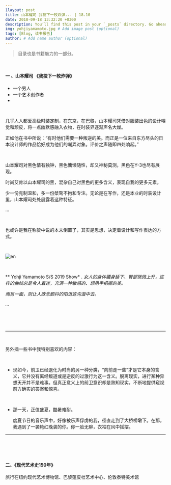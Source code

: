 ```yaml
---
1layout: post
title: 山本耀司 我投下一枚炸弹... | 18.10
date: 2018-09-18 13:32:20 +0300
description: You’ll find this post in your `_posts` directory. Go ahead and edit it and re-build the site to see your changes. # Add post description (optional)
img: yohjiyamamoto.jpg # Add image post (optional)
tags: [Blog, 读书报告]
author: # Add name author (optional)
---
```








> 目录也是书籍魅力的一部分。



<br/>

#### **一 、山本耀司 《我投下一枚炸弹》**

* 一个男人
* 一个艺术创作者
* 



<br/>

几乎人人都爱高级时装定制，在东京，在巴黎，山本耀司凭借对服装出色的设计嗅觉和顽皮，将一点幽默感融入衣物，在时装界逐渐声名大燥。

正如他在书中所说：“有时他们需要一种叛逆的美。而正是一位来自东方尽头的日本设计师的作品恰好成为他们的嘲弄对象。评价之声随即四处响起。”



<br/>

山本耀司对黑色情有独钟，黑色慵懒随性，却又神秘莫测，黑色在Y-3也尽有展现。

时尚艾肯以山本耀司的黑，混杂自己对黑色的更多含义，表现自我的更多元素。

少一份克制温和，多一份桀骜不拘和专注。无论是在写作，还是本业的时装设计里，山本耀司处处展露着这种特征。

...

<br/>

也或许是我在称赞中说的本末倒置了，其实是思想，决定着设计和写作表达的方式。



<br/>



![en](https://wx1.sinaimg.cn/mw690/006UfI1Vgy1fvsm4yepfdj31hc0nfwgz.jpg)

 <br/>

** Yohji Yamamoto S/S  2019 Show* .      *女人的身体腰身延下、臀部微微上升，这样的曲线总是令人着迷，充满一种敏感的、想用手把握的美。*

*而另一面，则让人欲念颤抖的陷进这沟漩中去。*

*...*

**<br/>**

<br/>

------

<br/>

另外摘一些书中我特别喜欢的内容：

<br/>



* 现如今，前卫已经退化为时尚的另一种分类，“向前走一些”才是它本身的含义，它并没有离经叛道或是逆反的过激行为这一含义。脱离现实，进行某种异想天开并不是难事。但真正意义上的前卫意识却是熟知现实，不断地提供窥视前方确实的答案和惊喜。

<br/>



* 那一天，正值盛夏，酷暑难耐。

  度夏节日的音乐声中，好像被乐声俘虏的我，径直走到了大桥桥墩下。在那，我遇到了一袭艳红晚装的你。你一脸无聊，衣袖在风中摇摆。



------



<br/>

<br/>

<br/>

#### **二、《现代艺术史150年》**



旅行在纽约现代艺术博物馆、巴黎蓬皮杜艺术中心、伦敦泰特美术馆